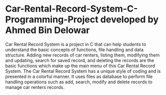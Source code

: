 # Car-Rental-Record-System-C-Programming-Project developed by Ahmed Bin Delowar
Car Rental Record System is a project in C that can help students to understand the basic concepts of functions, file handling and data structure. Adding new records of car renters, listing them, modifying them and updating, search for saved record, and deleting the records are the basic functions which make up the main menu of this Car Rental Record System.  The Car Rental Record System has a unique style of coding and is presented in a colorful manner.  It uses files as database to perform file handling operations such as add, search, modify and delete records to manage car renters records.
